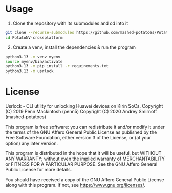 # Usage

1. Clone the repository with its submodules and cd into it

```sh
git clone --recurse-submodules https://github.com/mashed-potatoes/PotatoNV-crossplatform.git
cd PotatoNV-crossplatform
```

2. Create a venv, install the dependencies & run the program 

```sh
python3.13 -m venv myenv
source myenv/bin/activate
python3.13 -m pip install -r requirements.txt
python3.13 -m usrlock
```

# License

Usrlock - CLI utility for unlocking Huawei devices on Kirin SoCs.
Copyright (C) 2019  Penn Mackintosh (penn5)
Copyright (C) 2020  Andrey Smirnoff (mashed-potatoes)

This program is free software: you can redistribute it and/or modify
it under the terms of the GNU Affero General Public License as published
by the Free Software Foundation, either version 3 of the License, or
(at your option) any later version.

This program is distributed in the hope that it will be useful,
but WITHOUT ANY WARRANTY; without even the implied warranty of
MERCHANTABILITY or FITNESS FOR A PARTICULAR PURPOSE.  See the
GNU Affero General Public License for more details.

You should have received a copy of the GNU Affero General Public License
along with this program.  If not, see <https://www.gnu.org/licenses/>.
